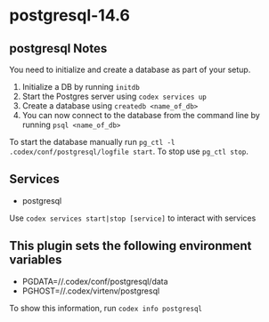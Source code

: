 # postgresql-14.6

## postgresql Notes

You need to initialize and create a database as part of your setup.

1. Initialize a DB by running `initdb`
1. Start the Postgres server using `codex services up`
1. Create a database using `createdb <name_of_db>`
1. You can now connect to the database from the command line by running `psql <name_of_db>`

To start the database manually run `pg_ctl -l .codex/conf/postgresql/logfile start`.
To stop use `pg_ctl stop`.

## Services

* postgresql

Use `codex services start|stop [service]` to interact with services

## This plugin sets the following environment variables

* PGDATA=/<projectDir>/.codex/conf/postgresql/data
* PGHOST=/<projectDir>/.codex/virtenv/postgresql

To show this information, run `codex info postgresql`
